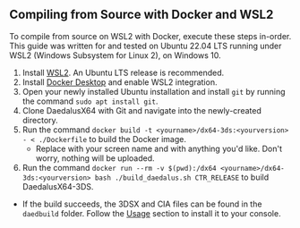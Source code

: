 ## Compiling from Source with Docker and WSL2

To compile from source on WSL2 with Docker, execute these steps in-order. This guide was written for and tested on Ubuntu 22.04 LTS running under WSL2 (Windows Subsystem for Linux 2), on Windows 10.

1. Install [WSL2](https://apps.microsoft.com/detail/9pn20msr04dw?rtc=1&hl=en-us&gl=US). An Ubuntu LTS release is recommended.
2. Install [Docker Desktop](https://docs.docker.com/desktop/wsl/) and enable WSL2 integration.
3. Open your newly installed Ubuntu installation and install `git` by running the command `sudo apt install git`.
4. Clone DaedalusX64 with Git and navigate into the newly-created directory.
5. Run the command `docker build -t <yourname>/dx64-3ds:<yourversion> - < ./Dockerfile` to build the Docker image.
    - Replace <yourname> with your screen name and <yourversion> with anything you'd like. Don't worry, nothing will be uploaded.
6. Run the command `docker run --rm -v $(pwd):/dx64 <yourname>/dx64-3ds:<yourversion> bash ./build_daedalus.sh CTR_RELEASE` to build DaedalusX64-3DS.
- If the build succeeds, the 3DSX and CIA files can be found in the `daedbuild` folder. Follow the [Usage](/README.md#usage) section to install it to your console.
